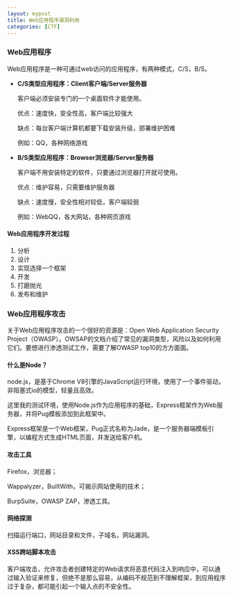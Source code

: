 ```yaml
---
layout: mypost
title: Web应用程序漏洞利用
categories: [CTF]
---
```


### Web应用程序

Web应用程序是一种可通过web访问的应用程序，有两种模式，C/S，B/S。

- **C/S类型应用程序：Client客户端/Server服务器**

  客户端必须安装专门的一个桌面软件才能使用。

  优点：速度快，安全性高，客户端比较强大

  缺点：每台客户端计算机都要下载安装升级，部署维护困难

  例如：QQ，各种网络游戏

- **B/S类型应用程序：Browser浏览器/Server服务器**

  客户端不用安装特定的软件，只要通过浏览器打开就可使用。

  优点：维护容易，只需要维护服务器

  缺点：速度慢，安全性相对较低，客户端较弱

  例如：WebQQ，各大网站，各种网页游戏

#### Web应用程序开发过程

1. 分析
2. 设计
3. 实现选择一个框架
4. 开发
5. 打磨抛光
6. 发布和维护

### Web应用程序攻击

关于Web应用程序攻击的一个很好的资源是：Open Web Application Security Project（OWASP）。OWSAP的文档介绍了常见的漏洞类型，风险以及如何利用它们。要想进行渗透测试工作，需要了解OWASP top10的方方面面。

#### 什么是Node？

node.js，是基于Chrome V8引擎的JavaScript运行环境，使用了一个事件驱动，非阻塞式io的模型，轻量且高效。

这里我的测试环境，使用Node.js作为应用程序的基础，Express框架作为Web服务器，并将Pug模板添加到此框架中。

Express框架是一个Web框架，Pug正式名称为Jade，是一个服务器端模板引擎，以编程方式生成HTML页面，并发送给客户机。

#### 攻击工具

Firefox，浏览器；

Wappalyzer，BuiltWith，可揭示网站使用的技术；

BurpSuite，OWASP ZAP，渗透工具。

#### 网络探测

扫描运行端口，网站目录和文件，子域名，网站漏洞。

#### XSS跨站脚本攻击

客户端攻击，允许攻击者创建特定的Web请求将恶意代码注入到响应中，可以通过输入验证来修复，但绝不是那么容易，从编码不规范到不理解框架，到应用程序过于复杂，都可能引起一个输入点的不安全性。

